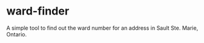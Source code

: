 # ward-finder
A simple tool to find out the ward number for an address in Sault Ste. Marie, Ontario.
